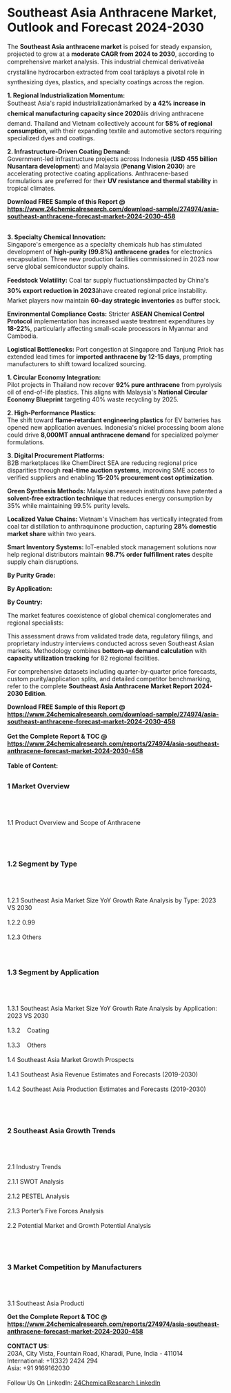 <h1>Southeast Asia Anthracene Market, Outlook and Forecast 2024-2030</h1><p>The <strong>Southeast Asia anthracene market</strong> is poised for steady expansion, projected to grow at a <strong>moderate CAGR from 2024 to 2030</strong>, according to comprehensive market analysis. This industrial chemical derivativeâa crystalline hydrocarbon extracted from coal tarâplays a pivotal role in synthesizing dyes, plastics, and specialty coatings across the region.</p><p><strong>1. Regional Industrialization Momentum:</strong><br>
Southeast Asia's rapid industrializationâmarked by <strong>a 42% increase in chemical manufacturing capacity since 2020</strong>âis driving anthracene demand. Thailand and Vietnam collectively account for <strong>58% of regional consumption</strong>, with their expanding textile and automotive sectors requiring specialized dyes and coatings.</p><p><strong>2. Infrastructure-Driven Coating Demand:</strong><br>
Government-led infrastructure projects across Indonesia (<strong>USD 455 billion Nusantara development</strong>) and Malaysia (<strong>Penang Vision 2030</strong>) are accelerating protective coating applications. Anthracene-based formulations are preferred for their <strong>UV resistance and thermal stability</strong> in tropical climates.</p><div><b>Download FREE Sample of this Report @ 
            <a href="https://www.24chemicalresearch.com/download-sample/274974/asia-southeast-anthracene-forecast-market-2024-2030-458">
            https://www.24chemicalresearch.com/download-sample/274974/asia-southeast-anthracene-forecast-market-2024-2030-458</a></b></div><br><p><strong>3. Specialty Chemical Innovation:</strong><br>
Singapore's emergence as a specialty chemicals hub has stimulated development of <strong>high-purity (99.8%) anthracene grades</strong> for electronics encapsulation. Three new production facilities commissioned in 2023 now serve global semiconductor supply chains.</p><p><strong>Feedstock Volatility:</strong> Coal tar supply fluctuationsâimpacted by China's <strong>30% export reduction in 2023</strong>âhave created regional price instability. Market players now maintain <strong>60-day strategic inventories</strong> as buffer stock.</p><p><strong>Environmental Compliance Costs:</strong> Stricter <strong>ASEAN Chemical Control Protocol</strong> implementation has increased waste treatment expenditures by <strong>18-22%</strong>, particularly affecting small-scale processors in Myanmar and Cambodia.</p><p><strong>Logistical Bottlenecks:</strong> Port congestion at Singapore and Tanjung Priok has extended lead times for <strong>imported anthracene by 12-15 days</strong>, prompting manufacturers to shift toward localized sourcing.</p><p><strong>1. Circular Economy Integration:</strong><br>
Pilot projects in Thailand now recover <strong>92% pure anthracene</strong> from pyrolysis oil of end-of-life plastics. This aligns with Malaysia's <strong>National Circular Economy Blueprint</strong> targeting 40% waste recycling by 2025.</p><p><strong>2. High-Performance Plastics:</strong><br>
The shift toward <strong>flame-retardant engineering plastics</strong> for EV batteries has opened new application avenues. Indonesia's nickel processing boom alone could drive <strong>8,000MT annual anthracene demand</strong> for specialized polymer formulations.</p><p><strong>3. Digital Procurement Platforms:</strong><br>
B2B marketplaces like ChemDirect SEA are reducing regional price disparities through <strong>real-time auction systems</strong>, improving SME access to verified suppliers and enabling <strong>15-20% procurement cost optimization</strong>.</p><p><strong>Green Synthesis Methods:</strong> Malaysian research institutions have patented a <strong>solvent-free extraction technique</strong> that reduces energy consumption by 35% while maintaining 99.5% purity levels.</p><p><strong>Localized Value Chains:</strong> Vietnam's Vinachem has vertically integrated from coal tar distillation to anthraquinone production, capturing <strong>28% domestic market share</strong> within two years.</p><p><strong>Smart Inventory Systems:</strong> IoT-enabled stock management solutions now help regional distributors maintain <strong>98.7% order fulfillment rates</strong> despite supply chain disruptions.</p><p><strong>By Purity Grade:</strong></p><p><strong>By Application:</strong></p><p><strong>By Country:</strong></p><p>The market features coexistence of global chemical conglomerates and regional specialists:</p><p>This assessment draws from validated trade data, regulatory filings, and proprietary industry interviews conducted across seven Southeast Asian markets. Methodology combines <strong>bottom-up demand calculation</strong> with <strong>capacity utilization tracking</strong> for 82 regional facilities.</p><p>For comprehensive datasets including quarter-by-quarter price forecasts, custom purity/application splits, and detailed competitor benchmarking, refer to the complete <strong>Southeast Asia Anthracene Market Report 2024-2030 Edition</strong>.</p><div><b>Download FREE Sample of this Report @ 
            <a href="https://www.24chemicalresearch.com/download-sample/274974/asia-southeast-anthracene-forecast-market-2024-2030-458">
            https://www.24chemicalresearch.com/download-sample/274974/asia-southeast-anthracene-forecast-market-2024-2030-458</a></b></div><br><div><b>Get the Complete Report & TOC @ 
            <a href="https://www.24chemicalresearch.com/reports/274974/asia-southeast-anthracene-forecast-market-2024-2030-458">
            https://www.24chemicalresearch.com/reports/274974/asia-southeast-anthracene-forecast-market-2024-2030-458</a></b></div><br>
            <b>Table of Content:</b><p><h2><span style="font-size:16px"><strong>1 Market Overview&nbsp;&nbsp; &nbsp;</strong></span></h2><br />
<br />
<p>1.1 Product Overview and Scope of Anthracene&nbsp;</p><br />
<br />
<h2><strong><span style="font-size:16px">1.2 Segment by Type&nbsp;&nbsp; &nbsp;</span></strong></h2><br />
<br />
<p>1.2.1 Southeast Asia Market Size YoY Growth Rate Analysis by Type: 2023 VS 2030&nbsp;&nbsp; &nbsp;<br /><br />
1.2.2 0.99&nbsp;&nbsp; &nbsp;<br /><br />
1.2.3 Others<br /><br />
<br />
<h2><span style="font-size:16px"><strong>1.3 Segment by Application&nbsp;&nbsp;</strong></span></h2><br />
<br />
<p>1.3.1 Southeast Asia Market Size YoY Growth Rate Analysis by Application: 2023 VS 2030&nbsp;&nbsp; &nbsp;<br /><br />
1.3.2&nbsp;&nbsp; &nbsp;Coating<br /><br />
1.3.3&nbsp;&nbsp; &nbsp;Others<br /><br />
1.4 Southeast Asia Market Growth Prospects&nbsp;&nbsp; &nbsp;<br /><br />
1.4.1 Southeast Asia Revenue Estimates and Forecasts (2019-2030)&nbsp;&nbsp; &nbsp;<br /><br />
1.4.2 Southeast Asia Production Estimates and Forecasts (2019-2030)&nbsp;&nbsp;</p><br />
<br />
<h2><span style="font-size:16px"><strong>2 Southeast Asia Growth Trends&nbsp;&nbsp; &nbsp;</strong></span></h2><br />
<br />
<p>2.1 Industry Trends&nbsp;&nbsp; &nbsp;<br /><br />
2.1.1 SWOT Analysis&nbsp;&nbsp; &nbsp;<br /><br />
2.1.2 PESTEL Analysis&nbsp;&nbsp; &nbsp;<br /><br />
2.1.3 Porter&rsquo;s Five Forces Analysis&nbsp;&nbsp; &nbsp;<br /><br />
2.2 Potential Market and Growth Potential Analysis&nbsp;&nbsp; &nbsp;</p><br />
<br />
<h2><span style="font-size:16px"><strong>3 Market Competition by Manufacturers&nbsp;&nbsp; </strong> </span></h2><br />
<br />
<p>3.1 Southeast Asia Producti</p><div><b>Get the Complete Report & TOC @ 
            <a href="https://www.24chemicalresearch.com/reports/274974/asia-southeast-anthracene-forecast-market-2024-2030-458">
            https://www.24chemicalresearch.com/reports/274974/asia-southeast-anthracene-forecast-market-2024-2030-458</a></b></div><br><b>CONTACT US:</b><br>
            203A, City Vista, Fountain Road, Kharadi, Pune, India - 411014<br>
            International: +1(332) 2424 294<br>
            Asia: +91 9169162030 <br><br>
            Follow Us On LinkedIn: <a href="https://www.linkedin.com/company/24chemicalresearch/">24ChemicalResearch LinkedIn</a>